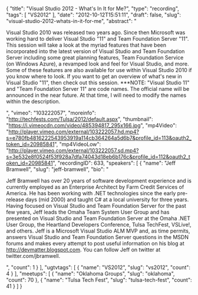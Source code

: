 {
  "title": "Visual Studio 2012 - What's In It for Me?",
  "type": "recording",
  "tags": [
    "VS2012"
  ],
  "date": "2012-10-12T15:51:11",
  "draft": false,
  "slug": "visual-studio-2012-whats-in-it-for-me",
  "abstract": "<p>Visual Studio 2010 was released two years ago. Since then Microsoft was working hard to deliver Visual Studio \"11\" and Team Foundation Server \"11\". This session will take a look at the myriad features that have been incorporated into the latest version of Visual Studio and Team Foundation Server including some great planning features, Team Foundation Service (on Windows Azure), a revamped look and feel for Visual Studio, and more. Some of these features are also available for use within Visual Studio 2010 if you know where to look. If you want to get an overview of what's new in Visual Studio \"11\", then check out this session. ***NOTE: \"Visual Studio 11\" and \"Team Foundation Server 11\" are code names. The official name will be announced in the near future. At that time, I will need to modify the names within the description. </p>",
  "vimeo": "103222057",
  "moreinfo": "http://techfests.com/Tulsa/2012/default.aspx",
  "thumbnail": "https://i.vimeocdn.com/video/485394817_295x166.jpg",
  "mp4Video": "http://player.vimeo.com/external/103222057.hd.mp4?s=e780fb4816222543953919a114cb364264a5d6b7&profile_id=113&oauth2_token_id=20985841",
  "mp4VideoLow": "http://player.vimeo.com/external/103222057.sd.mp4?s=3e532e8f0524f53f928a7dfa74043d18eb6b176c&profile_id=112&oauth2_token_id=20985841",
  "recordingID": 633,
  "speakers": [
    {
      "name": "Jeff Bramwell",
      "slug": "jeff-bramwell",
      "bio": "<p>Jeff Bramwell has over 20 years of software development experience and is currently employed as an Enterprise Architect by Farm Credit Services of America. He has been working with .NET technologies since the early pre-release days (mid 2000) and taught C# at a local university for three years. Having focused on Visual Studio and Team Foundation Server for the past few years, Jeff leads the Omaha Team System User Group and has presented on Visual Studio and Team Foundation Server at the Omaha .NET User Group, the Heartland Developers Conference, Tulsa TechFest, VSLive!, and others. Jeff is a Microsoft Visual Studio ALM MVP and, as time permits, answers Visual Studio and Team Foundation Server questions in the MSDN forums and makes every attempt to post useful information on his blog at http://devmatter.blogspot.com. You can follow Jeff on twitter at twitter.com/jbramwell.</p>",
      "count": 1
    }
  ],
  "ugtvtags": [
    {
      "name": "VS2012",
      "slug": "vs2012",
      "count": 4
    }
  ],
  "meetups": [
    {
      "name": "Oklahoma Groups",
      "slug": "oklahoma",
      "count": 70
    },
    {
      "name": "Tulsa Tech Fest",
      "slug": "tulsa-tech-fest",
      "count": 41
    }
  ]
}